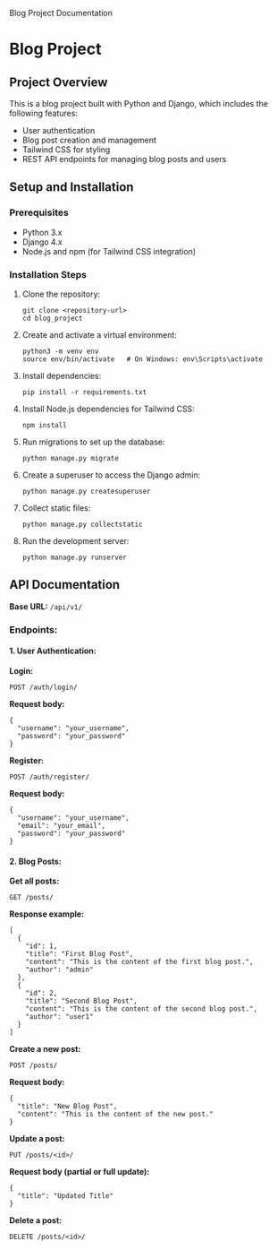   Blog Project Documentation

# Blog Project

## Project Overview

This is a blog project built with Python and Django, which includes the following features:

*   User authentication
*   Blog post creation and management
*   Tailwind CSS for styling
*   REST API endpoints for managing blog posts and users

## Setup and Installation

### Prerequisites

*   Python 3.x
*   Django 4.x
*   Node.js and npm (for Tailwind CSS integration)

### Installation Steps

1.  Clone the repository:
    
        git clone <repository-url>
        cd blog_project
    
2.  Create and activate a virtual environment:
    
        python3 -m venv env
        source env/bin/activate   # On Windows: env\Scripts\activate
    
3.  Install dependencies:
    
        pip install -r requirements.txt
    
4.  Install Node.js dependencies for Tailwind CSS:
    
        npm install
    
5.  Run migrations to set up the database:
    
        python manage.py migrate
    
6.  Create a superuser to access the Django admin:
    
        python manage.py createsuperuser
    
7.  Collect static files:
    
        python manage.py collectstatic
    
8.  Run the development server:
    
        python manage.py runserver
    

## API Documentation

**Base URL:** `/api/v1/`

### Endpoints:

#### 1\. User Authentication:

**Login:**

    POST /auth/login/

**Request body:**

    {
      "username": "your_username",
      "password": "your_password"
    }

**Register:**

    POST /auth/register/

**Request body:**

    {
      "username": "your_username",
      "email": "your_email",
      "password": "your_password"
    }

#### 2\. Blog Posts:

**Get all posts:**

    GET /posts/

**Response example:**

    [
      {
        "id": 1,
        "title": "First Blog Post",
        "content": "This is the content of the first blog post.",
        "author": "admin"
      },
      {
        "id": 2,
        "title": "Second Blog Post",
        "content": "This is the content of the second blog post.",
        "author": "user1"
      }
    ]

**Create a new post:**

    POST /posts/

**Request body:**

    {
      "title": "New Blog Post",
      "content": "This is the content of the new post."
    }

**Update a post:**

    PUT /posts/<id>/

**Request body (partial or full update):**

    {
      "title": "Updated Title"
    }

**Delete a post:**

    DELETE /posts/<id>/

